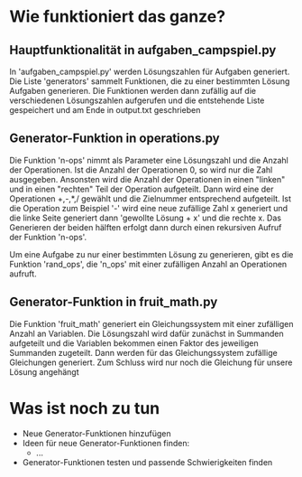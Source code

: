 # Wie funktioniert das ganze?

## Hauptfunktionalität in aufgaben_campspiel.py

In 'aufgaben_campspiel.py' werden Lösungszahlen für Aufgaben generiert. Die Liste 'generators' sammelt Funktionen, die
zu einer bestimmten Lösung Aufgaben generieren. Die Funktionen werden dann zufällig auf die verschiedenen 
Lösungszahlen aufgerufen und die entstehende Liste gespeichert und am Ende in output.txt geschrieben

## Generator-Funktion in operations.py

Die Funktion 'n-ops' nimmt als Parameter eine Lösungszahl und die Anzahl der Operationen. 
Ist die Anzahl der Operationen 0, so wird nur die Zahl ausgegeben. Ansonsten wird die Anzahl der Operationen in einen 
"linken" und in einen "rechten" Teil der Operation aufgeteilt. Dann wird eine der Operationen +,-,*,/ gewählt und die 
Zielnummer entsprechend aufgeteilt. Ist die Operation zum Beispiel '-' wird eine neue zufällige Zahl x generiert und 
die linke Seite generiert dann 'gewollte Lösung + x' und die rechte x. Das Generieren der beiden hälften erfolgt dann
durch einen rekursiven Aufruf der Funktion 'n-ops'.

Um eine Aufgabe zu nur einer bestimmten Lösung zu generieren, gibt es die Funktion 'rand_ops', die 'n_ops' mit einer 
zufälligen Anzahl an Operationen aufruft.

## Generator-Funktion in fruit_math.py

Die Funktion 'fruit_math' generiert ein Gleichungssystem mit einer zufälligen Anzahl an Variablen. Die Lösungszahl wird
dafür zunächst in Summanden aufgeteilt und die Variablen bekommen einen Faktor des jeweiligen Summanden zugeteilt.
Dann werden für das Gleichungssystem zufällige Gleichungen generiert.
Zum Schluss wird nur noch die Gleichung für unsere Lösung angehängt

# Was ist noch zu tun

* Neue Generator-Funktionen hinzufügen
* Ideen für neue Generator-Funktionen finden:
  * ...
* Generator-Funktionen testen und passende Schwierigkeiten finden